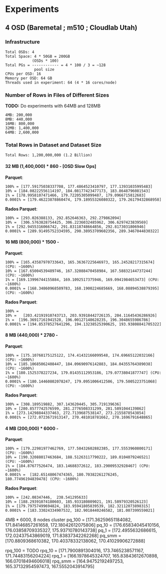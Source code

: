 # Experiments

## 4 OSD (Baremetal ; m510 ; Cloudlab Utah)

###  Infrastructure
```
Total OSDs: 4
Total Space: 4 * 50GB = 200GB
            (OSDs * 100)
Total PGs = ------------ = 4 * 100 / 3 = ~128
             pool size  
CPUs per OSD: 16
Memory per OSD: 64 GB
Threads used in experiment: 64 (4 * 16 cores/node)
```

### Number of Rows in Files of Different Sizes
**TODO:** Do experiments with 64MB and 128MB
```
4MB: 200,000
8MB: 440,000
16MB: 800,000
32MB: 1,400,000
64MB: 2,600,000
```

### Total Rows in Dataset and Dataset Size

```
Total Rows: 1,200,000,000 (1.2 Billion)
```

#### 32 MB (1,400,000) * 860 - [OSD Slow Ops]

**Parquet**:
```
100% = [177.59175038337708, 177.4864523410797, 177.13931035995483]
10% = [184.08222556114197, 184.08177423477173, 183.8648796081543]
1% = [178.9958107471466, 179.72205305099487, 179.0966715812683]
0.0001% = [179.46223878860474, 179.18955326080322, 179.26179432868958]
```

**Rados Parquet**: 
```
100% = [293.026388133, 292.852646363, 292.279862094]
10% =  [306.5763828754425, 306.2236032485962, 306.6297423839569]
1% = [292.9455316066742, 291.83118748664856, 292.8173031806946]
0.0001% = [289.91495752334595, 290.38953709602356, 289.3467044830322]
```

#### 16 MB (800,000) * 1500 - 

**Parquet**:
```
100% = [165.43587970733643, 165.36367225646973, 165.24528217315674] (CPU: ~1600%)
10% = [167.65004539489746, 167.32088470458984, 167.58832144737244] (CPU: ~1600%)
1% = [169.13996744155884, 169.1092517375946, 169.0941984653473] (CPU: ~1600%)
0.0001% = [168.34860968589783, 168.1900224685669, 168.08894538879395] (CPU: ~1600%)
```

**Rados Parquet**: 
```
100% = 
10% =   [203.42191910743713, 203.93918442726135, 204.11645436286926] 
1% =  [196.36917161941528, 196.00127148628235, 196.3048655986786] 
0.0001% = [194.85378527641296, 194.13238525390625, 193.93808841705322] 
```

#### 8 MB (440,000) * 2780 - 

**Parquet**:
```
100% = [175.10768175125122, 174.41432166099548, 174.69665122032166] (CPU: ~1600%)
10% = [185.10685062408447, 184.09690976142883, 184.04355764389038] (CPU: ~1600%)
1% = [180.1525378227234, 179.01435112953186, 179.07738041877747] (CPU: ~1600%)
0.0001% = [180.14460802078247, 179.0951006412506, 179.5005223751068] (CPU: ~1600%)
```

**Rados Parquet**: 
```
100% = [308.189519882, 307.143620445, 305.719139636]
10% = [280.8577742576599, 281.2776508331299, 281.5891044139862]
1% = [273.14298844337463, 272.7139687538147, 273.2155878543854]
0.0001% = [272.0723671913147, 270.481018781662, 270.1696791648865]
```

#### 4 MB (200,000) * 6000 - 

**Parquet**:
```
100% = [179.22981977462769, 177.58432602882385, 177.5553960800171] (CPU: ~1600%)
10% = [190.32088017463684, 188.51263117790222, 189.0104079246521] (CPU: ~1600%)
1% = [184.87677526474, 183.14688372612, 183.29009532928467] (CPU: ~1600%)
0.0001% =  [182.65148067474365, 180.70382261276245, 180.77496194839478] (CPU: ~1600%) 
```

**Rados Parquet**: 
```
100% = [242.08347446,  238.541295633]
10% = [188.29391074180603, 185.933180809021, 191.58979320526123]
1% = [179.79757499694824, 183.95941805839539, 182.32112073898315]
0.0001% = [183.33024334907532, 182.9018440246582, 181.007399559021] 
```




4MB * 6000, 8 nodes cluster
pq_100 = [171.36259651184082, 171.84146857261658, 172.18042612075806]
pq_10 = [176.65834045410156, 176.03858709335327, 175.93710780143738]
pq_1 = [172.4955632686615, 172.02437543869019, 171.83837342262268]
pq_smm = [170.8809368610382, 170.40378332138062, 170.41029906272888]


rpq_100 = TODO
rpq_10 =  [171.7900891304016, 173.7465238571167, 171.74483156204224]
rpq_1 = [166.1978645324707, 165.83843612670898, 166.07018494606018]
rpq_smm = [164.94752192497253, 165.37132954597473, 167.5552043914795]